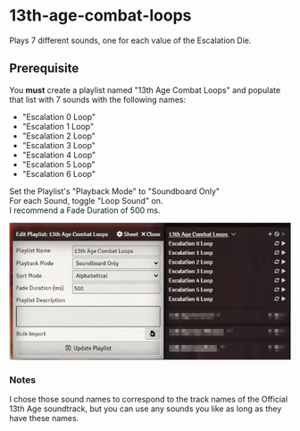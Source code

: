 # 13th-age-combat-loops
Plays 7 different sounds, one for each value of the Escalation Die.

## Prerequisite
You **must** create a playlist named "13th Age Combat Loops" and populate that list with 7 sounds with the following names:  
- "Escalation 0 Loop"
- "Escalation 1 Loop"
- "Escalation 2 Loop"
- "Escalation 3 Loop"
- "Escalation 4 Loop"
- "Escalation 5 Loop"
- "Escalation 6 Loop"

Set the Playlist's "Playback Mode" to "Soundboard Only"  
For each Sound, toggle "Loop Sound" on.  
I recommend a Fade Duration of 500 ms.  

![Screenshot of Playlist](/assets/images/13th-age-combat-loops-screenshot.jpg "Screenshot of Playlist")

### Notes
I chose those sound names to correspond to the track names of the Official 13th Age soundtrack, but you can use any sounds you like as long as they have these names.

